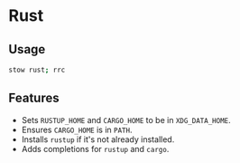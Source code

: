 # Rust

## Usage

```sh
stow rust; rrc
```

## Features

- Sets `RUSTUP_HOME` and `CARGO_HOME` to be in `XDG_DATA_HOME`.
- Ensures `CARGO_HOME` is in `PATH`.
- Installs `rustup` if it's not already installed.
- Adds completions for `rustup` and `cargo`.
